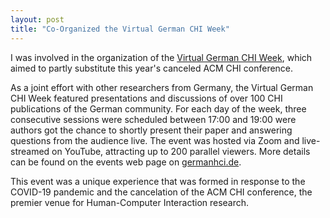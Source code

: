 ```yaml
---
layout: post
title: "Co-Organized the Virtual German CHI Week"
---
```


I was involved in the organization of the [Virtual German CHI Week](https://www.germanhci.de/events/2020-virtual-chi/), which aimed to partly substitute this year's canceled ACM CHI conference.

As a joint effort with other researchers from Germany, the Virtual German CHI Week featured presentations and discussions of over 100 CHI publications of the German community.
For each day of the week, three consecutive sessions were scheduled between 17:00 and 19:00 were authors got the chance to shortly present their paper and answering questions from the audience live.
The event was hosted via Zoom and live-streamed on YouTube, attracting up to 200 parallel viewers.
More details can be found on the events web page on [germanhci.de](https://www.germanhci.de/events/2020-virtual-chi/).

This event was a unique experience that was formed in response to the COVID-19 pandemic and the cancelation of the ACM CHI conference, the premier venue for Human-Computer Interaction research.